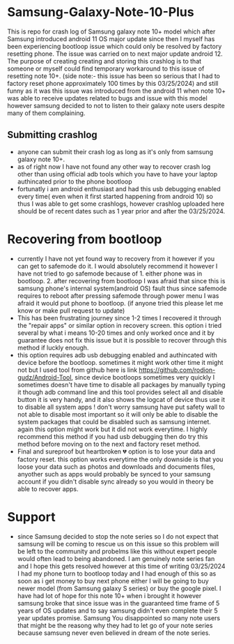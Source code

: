 # Samsung-Galaxy-Note-10-Plus
This is repo for crash log of Samsung galaxy note 10+ model which after Samsung introduced android 11 OS major update since then I myself has been experiencing bootloop issue which could only be resolved by factory resetting phone. The issue was carried on to next major update android 12. The purpose of creating creating and storing this crashlog is to that someone or myself could find temporary workaround to this issue of resetting note 10+. (side note:- this issue has been so serious that I had to factory reset phone approximately 100 times by this 03/25/2024) and still funny as it was this issue was introduced from the android 11 when note 10+ was able to receive updates related to bugs and issue with this model however samsung decided to not to listen to their galaxy note users despite many of them complaining.

## Submitting crashlog 
 - anyone can submit their crash log as long as it's only from samsung galaxy note 10+.
 - as of right now I have not found any other way to recover crash log other than using official adb tools which you have to have your laptop authincated prior to the phone bootloop
 - fortunatly i am android enthusiast and had this usb debugging enabled every time( even when it first started happening from android 10) so thus I was able to get some crashlogs, however crashlog uploaded here should be of recent dates such as 1 year prior and after the 03/25/2024.

# Recovering from bootloop
- currently I have not yet found way to recovery from it however if you can get to safemode do it. I would absolutely recommend it however I have not tried to go safemode because of 1. either phone was in bootloop. 2. after recovering from bootloop I was afraid that since this is samsung phone's internal system(android OS) fault thus since safemode requires to reboot after pressing safemode through power menu I was afraid it would put phone to bootloop. (if anyone tried this please let me know or make pull request to update)
- This has been frustrating journey since 1-2 times I recovered it through the "repair apps" or similar option in recovery screen. this option i tried several by what i means 10-20 times and only worked once and it by guarantee does not fix this issue but it is possible to recover through this method if luckly enough.
- this option requires adb usb debugging enabled and authincated with device before the bootloop. sometimes it might work other time it might not but I used tool from github here is link https://github.com/rodion-gudz/Android-Tool, since device bootloops sometimes very quickly I sometimes doesn't have time to disable all packages by manually typing it though adb command line and this tool provides select all and disable button it is very handy, and it also shows the logcat of device thus use it to disable all system apps ! don't worry samsung have put safety wall to not able to disable most important so it will only be able to disable the system packages that could be disabled such as samsung internet. again this option might work but it did not work everytime. I highly recommend this method if you had usb debugging then do try this method before moving on to the next and factory reset method.
- Final and sureproof but heartbroken 💔 option is to lose your data and factory reset. this option works everytime the only downside is that you loose your data such as photos and downloads and documents files, anyother such as apps would probably be synced to your samsung account if you didn't disable sync already so you would in theory be able to recover apps.

# Support 
 - since Samsung decided to stop the note series so I do not expect that samsung will be coming to rescue us on this issue so this problem will be left to the community and probelms like this without expert people would often lead to being abandoned. I am genuinely note series fan and I hope this gets resolved however at this time of writing 03/25/2024 I had my phone turn to bootloop today and I had enough of this so as soon as i get money to buy next phone either I will be going to buy newer model (from Samsung galaxy S series) or buy the google pixel. I have had lot of hope for this note 10+ when i brought it however samsung broke that since issue was in the guaranteed time frame of 5 years of OS updates and to say samsung didn't even complete their 5 year updates promise. Samsung You disappointed so many note users that might be the reasong why they had to let go of your note series because samsung never even believed in dream of the note series. 
